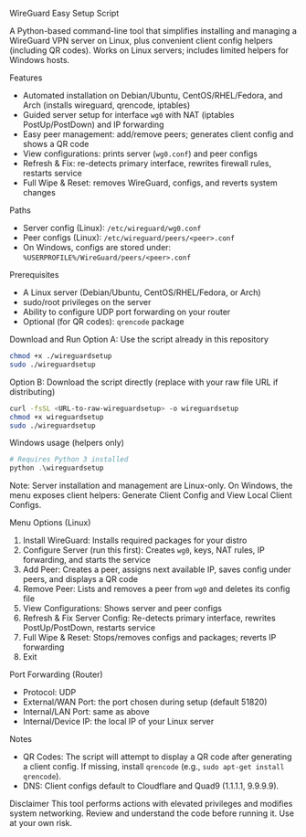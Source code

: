 WireGuard Easy Setup Script

A Python-based command-line tool that simplifies installing and managing a WireGuard VPN server on Linux, plus convenient client config helpers (including QR codes). Works on Linux servers; includes limited helpers for Windows hosts.

Features
- Automated installation on Debian/Ubuntu, CentOS/RHEL/Fedora, and Arch (installs wireguard, qrencode, iptables)
- Guided server setup for interface `wg0` with NAT (iptables PostUp/PostDown) and IP forwarding
- Easy peer management: add/remove peers; generates client config and shows a QR code
- View configurations: prints server (`wg0.conf`) and peer configs
- Refresh & Fix: re-detects primary interface, rewrites firewall rules, restarts service
- Full Wipe & Reset: removes WireGuard, configs, and reverts system changes

Paths
- Server config (Linux): `/etc/wireguard/wg0.conf`
- Peer configs (Linux): `/etc/wireguard/peers/<peer>.conf`
- On Windows, configs are stored under: `%USERPROFILE%/WireGuard/peers/<peer>.conf`

Prerequisites
- A Linux server (Debian/Ubuntu, CentOS/RHEL/Fedora, or Arch)
- sudo/root privileges on the server
- Ability to configure UDP port forwarding on your router
- Optional (for QR codes): `qrencode` package

Download and Run
Option A: Use the script already in this repository
```bash
chmod +x ./wireguardsetup
sudo ./wireguardsetup
```

Option B: Download the script directly (replace <URL> with your raw file URL if distributing)
```bash
curl -fsSL <URL-to-raw-wireguardsetup> -o wireguardsetup
chmod +x wireguardsetup
sudo ./wireguardsetup
```

Windows usage (helpers only)
```powershell
# Requires Python 3 installed
python .\wireguardsetup
```
Note: Server installation and management are Linux-only. On Windows, the menu exposes client helpers: Generate Client Config and View Local Client Configs.

Menu Options (Linux)
1. Install WireGuard: Installs required packages for your distro
2. Configure Server (run this first): Creates `wg0`, keys, NAT rules, IP forwarding, and starts the service
3. Add Peer: Creates a peer, assigns next available IP, saves config under peers, and displays a QR code
4. Remove Peer: Lists and removes a peer from `wg0` and deletes its config file
5. View Configurations: Shows server and peer configs
6. Refresh & Fix Server Config: Re-detects primary interface, rewrites PostUp/PostDown, restarts service
7. Full Wipe & Reset: Stops/removes configs and packages; reverts IP forwarding
8. Exit

Port Forwarding (Router)
- Protocol: UDP
- External/WAN Port: the port chosen during setup (default 51820)
- Internal/LAN Port: same as above
- Internal/Device IP: the local IP of your Linux server

Notes
- QR Codes: The script will attempt to display a QR code after generating a client config. If missing, install `qrencode` (e.g., `sudo apt-get install qrencode`).
- DNS: Client configs default to Cloudflare and Quad9 (1.1.1.1, 9.9.9.9).

Disclaimer
This tool performs actions with elevated privileges and modifies system networking. Review and understand the code before running it. Use at your own risk.

